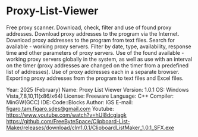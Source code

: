 # Proxy-List-Viewer
Free proxy scanner. Download, check, filter and use of found proxy addresses. Download proxy addresses to the program via the Internet. Download proxy addresses to the program from text files. Search for available - working proxy servers. Filter by date, type, availability, response time and other parameters of proxy servers. Use of the found available - working proxy servers globally in the system, as well as use with an interval on the timer (proxy addresses are changed on the timer from a predefined list of addresses). Use of proxy addresses each in a separate browser. Exporting proxy addresses from the program to text files and Excel files.

Year: 2025 (February)
Name: Proxy List Viewer
Version: 1.0.1
OS: Windows Vista,7,8,10,11(x86/x64)
License: Freeware
Language: C++
Compiler: MinGW(GCC)
IDE: Code::Blocks
Author: IGS
E-mail: figaro.tam.figaro.sdes@gmail.com
Youtube: https://www.youtube.com/watch?v=hUl8dcgiagk
https://github.com/FreeByteSpace/Clipboard-List-Maker/releases/download/clm1.0.1/ClipboardListMaker_1.0.1_SFX.exe
